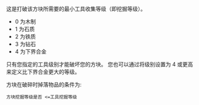 这是打破该方块所需要的最小工具收集等级（即挖掘等级）。

* 0 为木制
* 1 为石质
* 2 为铁质
* 3 为钻石
* 4 为下界合金

只有您指定的工具级别才能破坏您的方块。 您也可以通过将级别设置为 4 或更高来定义比下界合金更大的等级。

方块在破碎时掉落物品的条件为:

`方块挖掘等级是否 <=工具挖掘等级`

